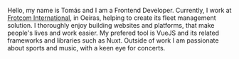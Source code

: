 Hello, my name is Tomás and I am a Frontend Developer. Currently, I work at [Frotcom International](https://www.frotcom.com/), in Oeiras, helping to create its fleet management solution. I thoroughly enjoy building websites and platforms, that make people's lives and work easier. My prefered tool is VueJS and its related frameworks and libraries such as Nuxt. Outside of work I am passionate about sports and music, with a keen eye for concerts.